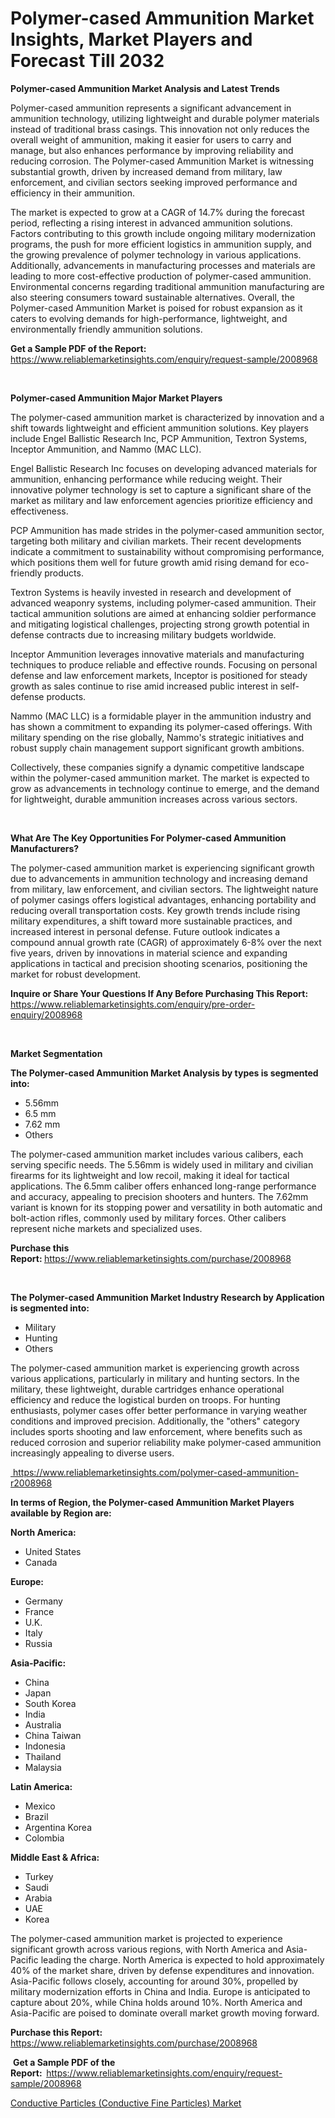 <p><h1>Polymer-cased Ammunition Market Insights, Market Players and Forecast Till 2032</h1></p><p><strong>Polymer-cased Ammunition Market Analysis and Latest Trends</strong></p>
<p><p>Polymer-cased ammunition represents a significant advancement in ammunition technology, utilizing lightweight and durable polymer materials instead of traditional brass casings. This innovation not only reduces the overall weight of ammunition, making it easier for users to carry and manage, but also enhances performance by improving reliability and reducing corrosion. The Polymer-cased Ammunition Market is witnessing substantial growth, driven by increased demand from military, law enforcement, and civilian sectors seeking improved performance and efficiency in their ammunition.</p><p>The market is expected to grow at a CAGR of 14.7% during the forecast period, reflecting a rising interest in advanced ammunition solutions. Factors contributing to this growth include ongoing military modernization programs, the push for more efficient logistics in ammunition supply, and the growing prevalence of polymer technology in various applications. Additionally, advancements in manufacturing processes and materials are leading to more cost-effective production of polymer-cased ammunition. Environmental concerns regarding traditional ammunition manufacturing are also steering consumers toward sustainable alternatives. Overall, the Polymer-cased Ammunition Market is poised for robust expansion as it caters to evolving demands for high-performance, lightweight, and environmentally friendly ammunition solutions.</p></p>
<p><strong>Get a Sample PDF of the Report:&nbsp;</strong> <a href="https://www.reliablemarketinsights.com/enquiry/request-sample/2008968?utm_campaign=2232&utm_medium=2&utm_source=Github&utm_content=ia&utm_term=29032025&utm_id=polymer-cased-ammunition">https://www.reliablemarketinsights.com/enquiry/request-sample/2008968</a></p>
<p>&nbsp;</p>
<p><strong>Polymer-cased Ammunition Major Market Players</strong></p>
<p><p>The polymer-cased ammunition market is characterized by innovation and a shift towards lightweight and efficient ammunition solutions. Key players include Engel Ballistic Research Inc, PCP Ammunition, Textron Systems, Inceptor Ammunition, and Nammo (MAC LLC). </p><p>Engel Ballistic Research Inc focuses on developing advanced materials for ammunition, enhancing performance while reducing weight. Their innovative polymer technology is set to capture a significant share of the market as military and law enforcement agencies prioritize efficiency and effectiveness.</p><p>PCP Ammunition has made strides in the polymer-cased ammunition sector, targeting both military and civilian markets. Their recent developments indicate a commitment to sustainability without compromising performance, which positions them well for future growth amid rising demand for eco-friendly products.</p><p>Textron Systems is heavily invested in research and development of advanced weaponry systems, including polymer-cased ammunition. Their tactical ammunition solutions are aimed at enhancing soldier performance and mitigating logistical challenges, projecting strong growth potential in defense contracts due to increasing military budgets worldwide.</p><p>Inceptor Ammunition leverages innovative materials and manufacturing techniques to produce reliable and effective rounds. Focusing on personal defense and law enforcement markets, Inceptor is positioned for steady growth as sales continue to rise amid increased public interest in self-defense products.</p><p>Nammo (MAC LLC) is a formidable player in the ammunition industry and has shown a commitment to expanding its polymer-cased offerings. With military spending on the rise globally, Nammo's strategic initiatives and robust supply chain management support significant growth ambitions.</p><p>Collectively, these companies signify a dynamic competitive landscape within the polymer-cased ammunition market. The market is expected to grow as advancements in technology continue to emerge, and the demand for lightweight, durable ammunition increases across various sectors.</p></p>
<p>&nbsp;</p>
<p><strong>What Are The Key Opportunities For Polymer-cased Ammunition Manufacturers?</strong></p>
<p><p>The polymer-cased ammunition market is experiencing significant growth due to advancements in ammunition technology and increasing demand from military, law enforcement, and civilian sectors. The lightweight nature of polymer casings offers logistical advantages, enhancing portability and reducing overall transportation costs. Key growth trends include rising military expenditures, a shift toward more sustainable practices, and increased interest in personal defense. Future outlook indicates a compound annual growth rate (CAGR) of approximately 6-8% over the next five years, driven by innovations in material science and expanding applications in tactical and precision shooting scenarios, positioning the market for robust development.</p></p>
<p><strong>Inquire or Share Your Questions If Any Before Purchasing This Report:</strong> <a href="https://www.reliablemarketinsights.com/enquiry/pre-order-enquiry/2008968?utm_campaign=2232&utm_medium=2&utm_source=Github&utm_content=ia&utm_term=29032025&utm_id=polymer-cased-ammunition">https://www.reliablemarketinsights.com/enquiry/pre-order-enquiry/2008968</a></p>
<p>&nbsp;</p>
<p><strong>Market Segmentation</strong></p>
<p><strong>The Polymer-cased Ammunition Market Analysis by types is segmented into:</strong></p>
<p><ul><li>5.56mm</li><li>6.5 mm</li><li>7.62 mm</li><li>Others</li></ul></p>
<p><p>The polymer-cased ammunition market includes various calibers, each serving specific needs. The 5.56mm is widely used in military and civilian firearms for its lightweight and low recoil, making it ideal for tactical applications. The 6.5mm caliber offers enhanced long-range performance and accuracy, appealing to precision shooters and hunters. The 7.62mm variant is known for its stopping power and versatility in both automatic and bolt-action rifles, commonly used by military forces. Other calibers represent niche markets and specialized uses.</p></p>
<p><strong>Purchase this Report:&nbsp;</strong><a href="https://www.reliablemarketinsights.com/purchase/2008968?utm_campaign=2232&utm_medium=2&utm_source=Github&utm_content=ia&utm_term=29032025&utm_id=polymer-cased-ammunition">https://www.reliablemarketinsights.com/purchase/2008968</a></p>
<p>&nbsp;</p>
<p><strong>The Polymer-cased Ammunition Market Industry Research by Application is segmented into:</strong></p>
<p><ul><li>Military</li><li>Hunting</li><li>Others</li></ul></p>
<p><p>The polymer-cased ammunition market is experiencing growth across various applications, particularly in military and hunting sectors. In the military, these lightweight, durable cartridges enhance operational efficiency and reduce the logistical burden on troops. For hunting enthusiasts, polymer cases offer better performance in varying weather conditions and improved precision. Additionally, the "others" category includes sports shooting and law enforcement, where benefits such as reduced corrosion and superior reliability make polymer-cased ammunition increasingly appealing to diverse users.</p></p>
<p><a href="https://www.reliablemarketinsights.com/polymer-cased-ammunition-r2008968?utm_campaign=2232&utm_medium=2&utm_source=Github&utm_content=ia&utm_term=29032025&utm_id=polymer-cased-ammunition">&nbsp;https://www.reliablemarketinsights.com/polymer-cased-ammunition-r2008968</a></p>
<p><strong>In terms of Region, the Polymer-cased Ammunition Market Players available by Region are:</strong></p>
<p>
    <p> <strong> North America: </strong>
        <ul>
            <li>United States</li>
            <li>Canada</li>
        </ul>
        </p> 
    <p> <strong> Europe: </strong>
        <ul>
            <li>Germany</li>
            <li>France</li>
            <li>U.K.</li>
            <li>Italy</li>
            <li>Russia</li>
        </ul>
        </p> 
    <p> <strong> Asia-Pacific: </strong>
        <ul>
            <li>China</li>
            <li>Japan</li>
            <li>South Korea</li>
            <li>India</li>
            <li>Australia</li>
            <li>China Taiwan</li>
            <li>Indonesia</li>
            <li>Thailand</li>
            <li>Malaysia</li>
        </ul>
        </p> 
    <p> <strong> Latin America: </strong>
        <ul>
            <li>Mexico</li>
            <li>Brazil</li>
            <li>Argentina Korea</li>
            <li>Colombia</li>
        </ul>
        </p> 
    <p> <strong> Middle East & Africa: </strong>
        <ul>
            <li>Turkey</li>
            <li>Saudi</li>
            <li>Arabia</li>
            <li>UAE</li>
            <li>Korea</li>
        </ul>
    </p>
    </p>
<p><p>The polymer-cased ammunition market is projected to experience significant growth across various regions, with North America and Asia-Pacific leading the charge. North America is expected to hold approximately 40% of the market share, driven by defense expenditures and innovation. Asia-Pacific follows closely, accounting for around 30%, propelled by military modernization efforts in China and India. Europe is anticipated to capture about 20%, while China holds around 10%. North America and Asia-Pacific are poised to dominate overall market growth moving forward.</p></p>
<p><strong>Purchase this Report: </strong><a href="https://www.reliablemarketinsights.com/purchase/2008968?utm_campaign=2232&utm_medium=2&utm_source=Github&utm_content=ia&utm_term=29032025&utm_id=polymer-cased-ammunition">https://www.reliablemarketinsights.com/purchase/2008968</a></p>
<p>&nbsp;<strong>Get a Sample PDF of the Report:&nbsp;&nbsp;</strong><a href="https://www.reliablemarketinsights.com/enquiry/request-sample/2008968?utm_campaign=2232&utm_medium=2&utm_source=Github&utm_content=ia&utm_term=29032025&utm_id=polymer-cased-ammunition">https://www.reliablemarketinsights.com/enquiry/request-sample/2008968</a></p>
<p><strong></strong></p>
<p><p><a href="https://github.com/sca704osol/Market-Research-Report-List-1/blob/main/conductive-particles-conductive-fine-particles-market.md?utm_campaign=2232&utm_medium=2&utm_source=Github&utm_content=ia&utm_term=29032025&utm_id=polymer-cased-ammunition">Conductive Particles (Conductive Fine Particles) Market</a></p></p>